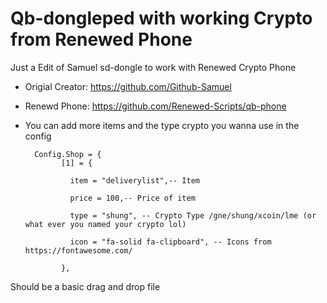 # Qb-dongleped with working Crypto from Renewed Phone
Just a Edit of Samuel sd-dongle to work with Renewed Crypto Phone


- Origial Creator: https://github.com/Github-Samuel

- Renewd Phone: https://github.com/Renewed-Scripts/qb-phone


- You can add more items and the type crypto you wanna use in the config 


 
        Config.Shop = {
              [1] = {
  
                item = "deliverylist",-- Item 
        
                price = 100,-- Price of item   
        
                type = "shung", -- Crypto Type /gne/shung/xcoin/lme (or what ever you named your crypto lol)  
        
                icon = "fa-solid fa-clipboard", -- Icons from https://fontawesome.com/
        
              },
   

Should be a basic drag and drop file
